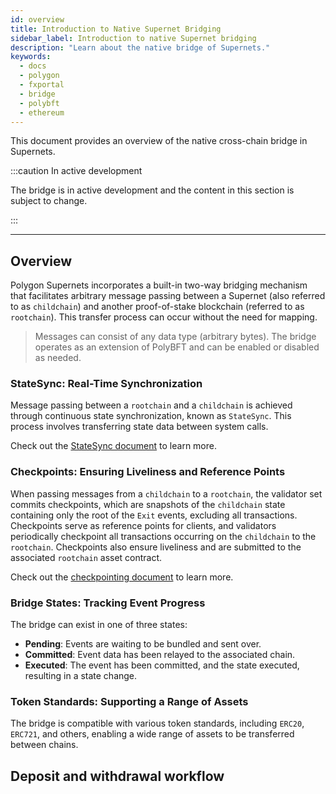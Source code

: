 ```yaml
---
id: overview
title: Introduction to Native Supernet Bridging
sidebar_label: Introduction to native Supernet bridging
description: "Learn about the native bridge of Supernets."
keywords:
  - docs
  - polygon
  - fxportal
  - bridge
  - polybft
  - ethereum
---
```


This document provides an overview of the native cross-chain bridge in Supernets.

:::caution In active development

The bridge is in active development and the content in this section is subject to change.

:::

---

## Overview

Polygon Supernets incorporates a built-in two-way bridging mechanism that facilitates arbitrary message passing between a Supernet (also referred to as `childchain`) and another proof-of-stake blockchain (referred to as `rootchain`). This transfer process can occur without the need for mapping.

> Messages can consist of any data type (arbitrary bytes).
> The bridge operates as an extension of PolyBFT and can be enabled or disabled as needed.

### StateSync: Real-Time Synchronization

Message passing between a `rootchain` and a `childchain` is achieved through continuous state synchronization, known as `StateSync`. This process involves transferring state data between system calls.

Check out the [StateSync document](/docs/supernets/design/bridge/statesync.md) to learn more.

### Checkpoints: Ensuring Liveliness and Reference Points

When passing messages from a `childchain` to a `rootchain`, the validator set commits checkpoints, which are snapshots of the `childchain` state containing only the root of the `Exit` events, excluding all transactions. Checkpoints serve as reference points for clients, and validators periodically checkpoint all transactions occurring on the `childchain` to the `rootchain`. Checkpoints also ensure liveliness and are submitted to the associated `rootchain` asset contract.

Check out the [checkpointing document](/docs/supernets/design/bridge/checkpoint.md) to learn more.

### Bridge States: Tracking Event Progress

The bridge can exist in one of three states:

- **Pending**: Events are waiting to be bundled and sent over.
- **Committed**: Event data has been relayed to the associated chain.
- **Executed**: The event has been committed, and the state executed, resulting in a state change.

### Token Standards: Supporting a Range of Assets

The bridge is compatible with various token standards, including `ERC20`, `ERC721`, and others, enabling a wide range of assets to be transferred between chains.

## Deposit and withdrawal workflow
